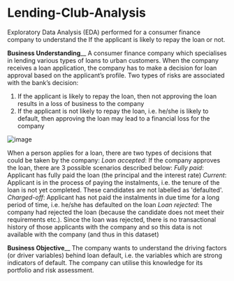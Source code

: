 # Lending-Club-Analysis
Exploratory Data Analysis (EDA) performed for a consumer finance company to understand the If the applicant is likely to repay the loan or not.

**Business Understanding**__
A consumer finance company which specialises in lending various types of loans to urban customers. When the company receives a loan application, the company has to make a decision for loan approval based on the applicant’s profile. 
Two types of risks are associated with the bank’s decision:
1. If the applicant is likely to repay the loan, then not approving the loan results in a loss of business to the company
2. If the applicant is not likely to repay the loan, i.e. he/she is likely to default, then approving the loan may lead to a financial loss for the company

![image](https://user-images.githubusercontent.com/87148352/162561442-569af68e-bbb0-47e0-90d5-9f169a25fc1d.png)

When a person applies for a loan, there are two types of decisions that could be taken by the company:
_Loan accepted_: If the company approves the loan, there are 3 possible scenarios described below:
_Fully paid_: Applicant has fully paid the loan (the principal and the interest rate)
_Current_: Applicant is in the process of paying the instalments, i.e. the tenure of the loan is not yet completed. These candidates are not labelled as 'defaulted'.
_Charged-off_: Applicant has not paid the instalments in due time for a long period of time, i.e. he/she has defaulted on the loan 
_Loan rejected_: The company had rejected the loan (because the candidate does not meet their requirements etc.). Since the loan was rejected, there is no transactional history of those applicants with the company and so this data is not available with the company (and thus in this dataset)


**Business Objective**__
The company wants to understand the driving factors (or driver variables) behind loan default, i.e. the variables which are strong indicators of default.  The company can utilise this knowledge for its portfolio and risk assessment.
